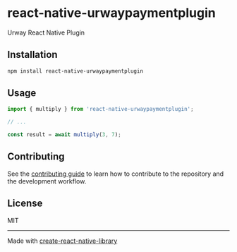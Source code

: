 # react-native-urwaypaymentplugin

Urway React Native Plugin

## Installation

```sh
npm install react-native-urwaypaymentplugin
```

## Usage


```js
import { multiply } from 'react-native-urwaypaymentplugin';

// ...

const result = await multiply(3, 7);
```


## Contributing

See the [contributing guide](CONTRIBUTING.md) to learn how to contribute to the repository and the development workflow.

## License

MIT

---

Made with [create-react-native-library](https://github.com/callstack/react-native-builder-bob)
